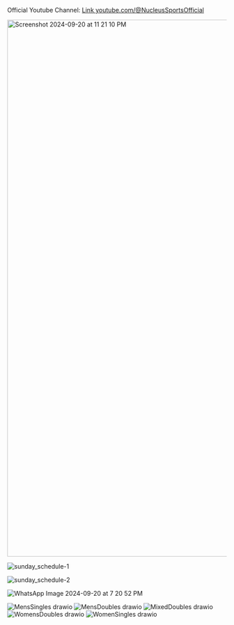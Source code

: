 Official Youtube Channel: [Link youtube.com/@NucleusSportsOfficial](https://www.youtube.com/@NucleusSportsOfficial/streams)



<img width="1234" alt="Screenshot 2024-09-20 at 11 21 10 PM" src="https://github.com/user-attachments/assets/942dbba6-7d8a-4a84-8055-0605b724406d">

![sunday_schedule-1](https://github.com/user-attachments/assets/12b9ba76-2eb9-4c5c-8dcb-23fef045b4a4)

![sunday_schedule-2](https://github.com/user-attachments/assets/97595d29-6221-4cdf-be68-9bb8a00d9de7)



![WhatsApp Image 2024-09-20 at 7 20 52 PM](https://github.com/user-attachments/assets/4aef4b76-48b4-490f-a302-e9e649f12f11)


![MensSingles drawio](https://raw.githubusercontent.com/dpjiitkgp/NBC2024/master/MensSingles.jpg)
![MensDoubles drawio](https://raw.githubusercontent.com/dpjiitkgp/NBC2024/master/MensDoubles.jpg)
![MixedDoubles drawio](https://raw.githubusercontent.com/dpjiitkgp/NBC2024/master/MixedDoubles.jpg)
![WomensDoubles drawio](https://raw.githubusercontent.com/dpjiitkgp/NBC2024/master/WomensDoubles.jpg)
![WomenSingles drawio](https://raw.githubusercontent.com/dpjiitkgp/NBC2024/master/WomenSingles.jpg)





